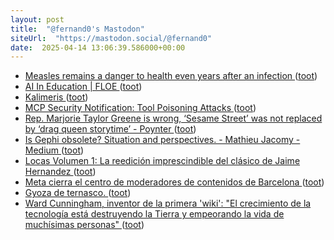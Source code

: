 ```yaml
---
layout: post
title:  "@fernand0's Mastodon"
siteUrl:  "https://mastodon.social/@fernand0"
date:  2025-04-14 13:06:39.586000+00:00
---
```

*  [Measles remains a danger to health even years after an infection  ](https://www.npr.org/sections/shots-health-news/2025/03/17/nx-s1-5328765/measles-outbreak-health-risk?renderPlatform=nprone_android) ([toot](https://mastodon.social/@fernand0/114336464868715908))
*  [AI In Education \|  FLOE ](https://floeproject.org/projects/ai-in-education) ([toot](https://mastodon.social/@fernand0/114336355718033918))
*  [Kalimeris ](https://www.flickr.com/photos/fernand0/54419765935) ([toot](https://mastodon.social/@fernand0/114336127581628865))
*  [MCP Security Notification: Tool Poisoning Attacks ](https://invariantlabs.ai/blog/mcp-security-notification-tool-poisoning-attack) ([toot](https://mastodon.social/@fernand0/114335988878413256))
*  [Rep. Marjorie Taylor Greene is wrong, ‘Sesame Street’ was not replaced by ‘drag queen storytime’ - Poynter ](https://www.poynter.org/fact-checking/2025/pbs-drag-queen-storytime-sesame-street) ([toot](https://mastodon.social/@fernand0/114335817183149300))
*  [Is Gephi obsolete? Situation and perspectives. - Mathieu Jacomy - Medium ](https://medium.com/@mathieu.jacomy/is-gephi-obsolete-situation-and-perspectives-dc7ebee1e94) ([toot](https://mastodon.social/@fernand0/114335594186652583))
*  [Locas Volumen 1: La reedición imprescindible del clásico de Jaime Hernandez ](https://blogdecomics.com/locas-volumen-1-la-reedicion-imprescindible-del-clasico-de-jaime-hernandez) ([toot](https://mastodon.social/@fernand0/114335456792344784))
*  [Meta cierra el centro de moderadores de contenidos de Barcelona ](https://www.lavanguardia.com/vida/20250403/10549038/meta-cierra-centro-moderadores-contenidos-torre-glories.htm) ([toot](https://mastodon.social/@fernand0/114333668641353481))
*  [Gyoza de ternasco. ](https://avecesunafoto.wordpress.com/2025/04/12/gyoza-de-ternasco) ([toot](https://mastodon.social/@fernand0/114331819149769454))
*  [Ward Cunningham, inventor de la primera 'wiki': "El crecimiento de la tecnología está destruyendo la Tierra y empeorando la vida de muchísimas personas" ](https://www.elmundo.es/la-lectura/2025/04/03/67e52124fdddff3f278b457e.htm) ([toot](https://mastodon.social/@fernand0/114331738363631664))
